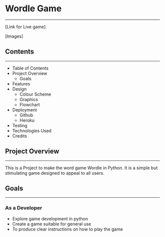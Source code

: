 # Wordle Game
***

[Link for Live game]

[Images]

## Contents
***
 * Table of Contents
 * Project Overview
    * Goals
 * Features
 * Design
    * Colour Scheme
    * Graphics
    * Flowchart
 * Deployment
    * Github
    * Heroku
 * Testing
 * Technologies Used
 * Credits 

 ## Project Overview
 ***
 This is a Project to make the word game Wordle in Python. It is a simple but stimulating game designed to appeal to all users.

 ## Goals
 ***
 ### As a Developer
 * Explore game development in python
 * Create a game suitable for general use
 * To produce clear instructions on how to play the game
 
  

